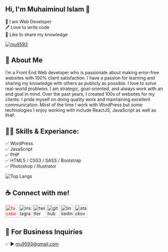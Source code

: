 ## Hi, I'm Muhaiminul Islam 👋

<p>
👑 I am Web Developer <br> 
🖊️ Love to write code <br> 
🎤 Like to share my knowledge </p> 


<p align="left"> <a href="https://twitter.com/mu9593" target="blank"><img src="https://img.shields.io/twitter/follow/mu9593?logo=twitter&style=for-the-badge" alt="mu9593" /></a> </p>

## 🚀 About Me
I’m a Front End Web developer who is passionate about making error-free websites with 100% client satisfaction. I have a passion for learning and sharing my knowledge with others as publicly as possible. I love to solve real-world problems. I am strategic, goal-oriented, and always work with an end goal in mind. Over the past years, I created 100s of websites for my clients. I pride myself on doing quality work and maintaining excellent communication. Most of the time I work with WordPress but some technologies I enjoy working with include ReactJS, JavaScript as well as PHP. 

## 👨‍💻 Skills & Experiance: 
✅ WordPress <br> 
✅ JavaScript <br>
✅ PHP <br>
✅ HTML5 / CSS3 / SASS / Bootstrap <br>
✅ Photoshop / Illustrator <br>

![Top Langs](https://github-readme-stats.vercel.app/api/top-langs/?username=mu9593&layout=compact)


## ☕ Connect with me!

 [<img class="fa" src='https://cdn.jsdelivr.net/npm/simple-icons@3.0.1/icons/facebook.svg' style="color:red" alt='facebook' height='40'>](https://www.facebook.com/mu9593)
 [<img src='https://cdn.jsdelivr.net/npm/simple-icons@3.0.1/icons/instagram.svg' alt='instagram' height='40'>](https://www.instagram.com/mu95.93/)
  [<img src='https://cdn.jsdelivr.net/npm/simple-icons@3.0.1/icons/twitter.svg' alt='twitter' height='40'>](https://twitter.com/mu9593) 
[<img src='https://cdn.jsdelivr.net/npm/simple-icons@3.0.1/icons/github.svg' alt='github' height='40'>](https://github.com/mu9593)  [<img src='https://cdn.jsdelivr.net/npm/simple-icons@3.0.1/icons/linkedin.svg' alt='linkedin' height='40'>](https://www.linkedin.com/in/mu9593/)   [<img src='https://cdn.jsdelivr.net/npm/simple-icons@3.0.1/icons/stackoverflow.svg' alt='stackoverflow' height='40'>](https://stackoverflow.com/users/mu9593)  



## 📧 For Business Inquiries 
✅  ► mu9593@gmail.com

